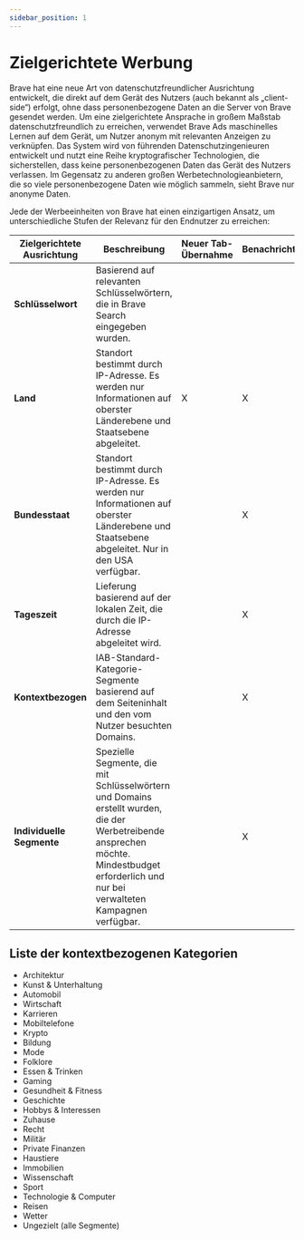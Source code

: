 ```yaml
---
sidebar_position: 1
---
```


# Zielgerichtete Werbung

Brave hat eine neue Art von datenschutzfreundlicher Ausrichtung entwickelt, die direkt auf dem Gerät des Nutzers (auch bekannt als „client-side“) erfolgt, ohne dass personenbezogene Daten an die Server von Brave gesendet werden. Um eine zielgerichtete Ansprache in großem Maßstab datenschutzfreundlich zu erreichen, verwendet Brave Ads maschinelles Lernen auf dem Gerät, um Nutzer anonym mit relevanten Anzeigen zu verknüpfen. Das System wird von führenden Datenschutzingenieuren entwickelt und nutzt eine Reihe kryptografischer Technologien, die sicherstellen, dass keine personenbezogenen Daten das Gerät des Nutzers verlassen. Im Gegensatz zu anderen großen Werbetechnologieanbietern, die so viele personenbezogene Daten wie möglich sammeln, sieht Brave nur anonyme Daten.

Jede der Werbeeinheiten von Brave hat einen einzigartigen Ansatz, um unterschiedliche Stufen der Relevanz für den Endnutzer zu erreichen:

| **Zielgerichtete Ausrichtung** | **Beschreibung**                                                                                                                                                                                                            | **Neuer Tab-Übernahme** | **Benachrichtigung** | **Suche** |
| ------------------------------ | --------------------------------------------------------------------------------------------------------------------------------------------------------------------------------------------------------------------------- | ----------------------- | -------------------- | --------- |
| **Schlüsselwort**              | Basierend auf relevanten Schlüsselwörtern, die in Brave Search eingegeben wurden.                                                                                                                           |                         |                      | X         |
| **Land**                       | Standort bestimmt durch IP-Adresse. Es werden nur Informationen auf oberster Länderebene und Staatsebene abgeleitet.                                                                        | X                       | X                    | X         |
| **Bundesstaat**                | Standort bestimmt durch IP-Adresse. Es werden nur Informationen auf oberster Länderebene und Staatsebene abgeleitet. Nur in den USA verfügbar.                              |                         | X                    | X         |
| **Tageszeit**                  | Lieferung basierend auf der lokalen Zeit, die durch die IP-Adresse abgeleitet wird.                                                                                                                         |                         | X                    |           |
| **Kontextbezogen**             | IAB-Standard-Kategorie-Segmente basierend auf dem Seiteninhalt und den vom Nutzer besuchten Domains.                                                                                                        |                         | X                    |           |
| **Individuelle Segmente**      | Spezielle Segmente, die mit Schlüsselwörtern und Domains erstellt wurden, die der Werbetreibende ansprechen möchte. Mindestbudget erforderlich und nur bei verwalteten Kampagnen verfügbar. |                         | X                    |           |

## Liste der kontextbezogenen Kategorien

- Architektur
- Kunst & Unterhaltung
- Automobil
- Wirtschaft
- Karrieren
- Mobiltelefone
- Krypto
- Bildung
- Mode
- Folklore
- Essen & Trinken
- Gaming
- Gesundheit & Fitness
- Geschichte
- Hobbys & Interessen
- Zuhause
- Recht
- Militär
- Private Finanzen
- Haustiere
- Immobilien
- Wissenschaft
- Sport
- Technologie & Computer
- Reisen
- Wetter
- Ungezielt (alle Segmente)
